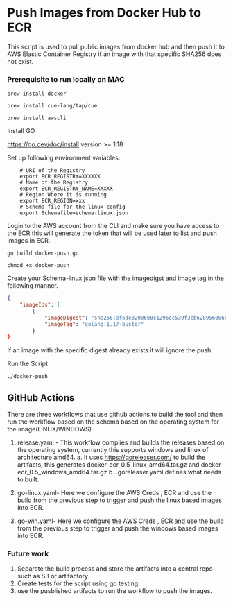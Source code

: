 # Push Images from Docker Hub to ECR

This script is used to pull public images from docker hub and then push it to AWS Elastic Container Registry if an image with that specific SHA256 does not exist.


### Prerequisite to run locally on MAC

```
brew install docker
```

```
brew install cue-lang/tap/cue
```
```
brew install awscli
```
Install GO

https://go.dev/doc/install version >= 1.18

Set up following environment variables:

        # URI of the Registry
        export ECR_REGISTRY=XXXXXX
        # Name of the Registry
        export ECR_REGISTRY_NAME=XXXXX
        # Region Where it is running
        export ECR_REGION=xxx
        # Schema file for the linux config
        export Schemafile=schema-linux.json


Login to the AWS account from the CLI and make sure you have access to the ECR this will generate the token that will be used later to list and push images in ECR.


```
go build docker-push.go
```

```
chmod +x docker-push
```

Create your Schema-linux.json file with the imagedigst and image tag in the following manner.

```JSON
{
    "imageIds": [
        {
            "imageDigest": "sha256:af6de82006b8c1296ec539f3cb628956006d0df6ac6b93cb484c1c030a148257",
            "imageTag": "golang:1.17-buster"
        }
}
```

If an image with the specific digest already exists it will ignore the push.

Run the Script
```
./docker-push
```

## GitHub Actions
There are three workflows that use github actions to build the tool and then run the workflow based on the schema based on the operating system for the image(LINUX/WINDOWS)

1. release.yaml - This workflow complies and builds the releases based on the operating system, currently this supports windows and linux of architecture amd64. 
  a. It uses https://goreleaser.com/ to build the artifacts, this generates docker-ecr_0.5_linux_amd64.tar.gz and docker-ecr_0.5_windows_amd64.tar.gz
  b. .goreleaser.yaml defines what needs to built.

2. go-linux.yaml- Here we configure the AWS Creds , ECR and use the build from the previous step to trigger and push the linux based images into ECR.

3. go-win.yaml- Here we configure the AWS Creds , ECR and use the build from the previous step to trigger and push the windows based images into ECR.


### Future work

1. Separete the build process and store the artifacts into a central repo such as S3 or artifactory.
2. Create tests for the script using go testing.
3. use the pusblished artifacts to run the workflow to push the images.